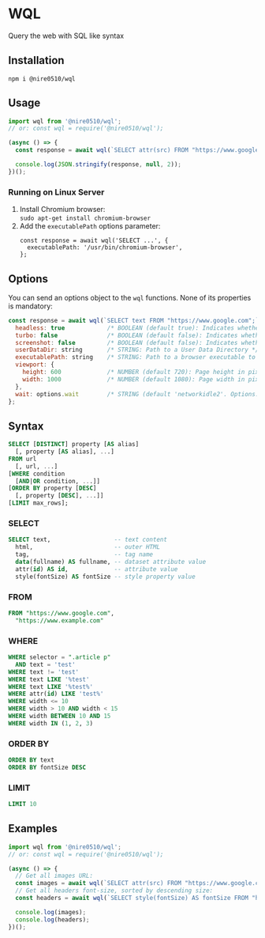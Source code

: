 WQL
===
Query the web with SQL like syntax

## Installation
`npm i @nire0510/wql`

## Usage
```javascript
import wql from '@nire0510/wql';
// or: const wql = require('@nire0510/wql');

(async () => {
  const response = await wql(`SELECT attr(src) FROM "https://www.google.com" WHERE selector = "img";`/*, options */);

  console.log(JSON.stringify(response, null, 2));
})();
```

### Running on Linux Server
1. Install Chromium browser:  
   `sudo apt-get install chromium-browser`
1. Add the `executablePath` options parameter:  
   ```
   const response = await wql('SELECT ...', {
     executablePath: '/usr/bin/chromium-browser',
   };
   ```

## Options
You can send an options object to the `wql` functions. None of its properties is mandatory:
```javascript
const response = await wql(`SELECT text FROM "https://www.google.com";`, {
  headless: true            /* BOOLEAN (default true): Indicates whether it should run in headless mode (hidden browser) */,
  turbo: false              /* BOOLEAN (default false): Indicates whether it should run in turbo mode (avoids image, stylesheets & fonts download) */,
  screenshot: false         /* BOOLEAN (default false): Indicates whether a screenshot should be taken */,
  userDataDir: string       /* STRING: Path to a User Data Directory */,
  executablePath: string    /* STRING: Path to a browser executable to run instead of the bundled Chromium */,
  viewport: {
    height: 600             /* NUMBER (default 720): Page height in pixels */,
    width: 1000             /* NUMBER (default 1080): Page width in pixels */,
  },
  wait: options.wait        /* STRING (default 'networkidle2'. Options: 'domcontentloaded', 'networkidle0', 'networkidle2', selector): The event to wait for before running the query */,
};
```

## Syntax
``` sql
SELECT [DISTINCT] property [AS alias]
  [, property [AS alias], ...]
FROM url
  [, url, ...]
[WHERE condition
  [AND|OR condition, ...]]
[ORDER BY property [DESC]
  [, property [DESC], ...]]
[LIMIT max_rows];
```

### SELECT
``` sql
SELECT text,                  -- text content
  html,                       -- outer HTML
  tag,                        -- tag name
  data(fullname) AS fullname, -- dataset attribute value
  attr(id) AS id,             -- attribute value
  style(fontSize) AS fontSize -- style property value
```

### FROM
``` sql
FROM "https://www.google.com",
  "https://www.example.com"
```

### WHERE
``` sql
WHERE selector = ".article p"
  AND text = 'test'
WHERE text != 'test'
WHERE text LIKE '%test'
WHERE text LIKE '%test%'
WHERE attr(id) LIKE 'test%'
WHERE width <= 10
WHERE width > 10 AND width < 15
WHERE width BETWEEN 10 AND 15
WHERE width IN (1, 2, 3)
```

### ORDER BY
``` sql
ORDER BY text
ORDER BY fontSize DESC
```

### LIMIT
``` sql
LIMIT 10
```

## Examples

```javascript
import wql from '@nire0510/wql';
// or: const wql = require('@nire0510/wql');

(async () => {
  // Get all images URL:
  const images = await wql(`SELECT attr(src) FROM "https://www.google.com" WHERE selector = "img";`);
  // Get all headers font-size, sorted by descending size:
  const headers = await wql(`SELECT style(fontSize) AS fontSize FROM "https://www.google.com" WHERE selector IN ("h1", "h2", "h3", "h4", "h5", "h6") ORDER by fontSize DESC;`);

  console.log(images);
  console.log(headers);
})();
```
